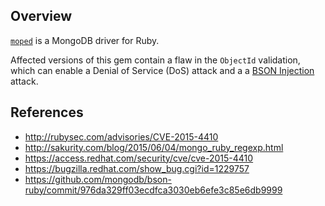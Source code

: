 ## Overview

[`moped`](https://rubygems.org/gems/moped) is a MongoDB driver for Ruby.

Affected versions of this gem contain a flaw in the `ObjectId` validation, which can enable a Denial of Service (DoS) attack and a a [BSON Injection](https://snyk.io/vuln/SNYK-RUBY-MOPED-20222) attack.

## References

- http://rubysec.com/advisories/CVE-2015-4410
- http://sakurity.com/blog/2015/06/04/mongo_ruby_regexp.html
- https://access.redhat.com/security/cve/cve-2015-4410
- https://bugzilla.redhat.com/show_bug.cgi?id=1229757
- https://github.com/mongodb/bson-ruby/commit/976da329ff03ecdfca3030eb6efe3c85e6db9999
